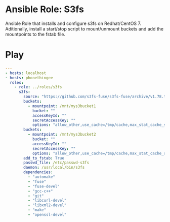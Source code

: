 # Ansible Role: S3fs

Ansible Role that installs and configure s3fs on Redhat/CentOS 7. Aditionally, install a start/stop script to mount/unmount buckets and add the mountpoints to the fstab file.


# Play
```site.yaml
---
- hosts: localhost
- hosts: phonethingee
  roles:
    - role: ../roles/s3fs
      s3fs:
        source: "https://github.com/s3fs-fuse/s3fs-fuse/archive/v1.78.tar.gz"
        buckets:
          - mountpoint: /mnt/mys3bucket1
            bucket: ""
            accessKeyId: ""
            secretAccessKey: ""
            options: "allow_other,use_cache=/tmp/cache,max_stat_cache_size=100000,uid=33,gid=33,umask=002"
        buckets:
          - mountpoint: /mnt/mys3bucket2
            bucket: ""
            accessKeyId: ""
            secretAccessKey: ""
            options: "allow_other,use_cache=/tmp/cache,max_stat_cache_size=100000,uid=33,gid=33,umask=002"
        add_to_fstab: True
        passwd_file: /etc/passwd-s3fs
        daemon: /usr/local/bin/s3fs
        dependencies:
          - "automake"
          - "fuse"
          - "fuse-devel"
          - "gcc-c++"
          - "git"
          - "libcurl-devel"
          - "libxml2-devel"
          - "make"
          - "openssl-devel"
```